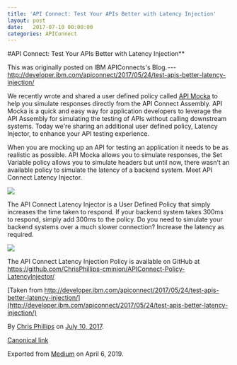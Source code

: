```yaml
---
title: 'API Connect: Test Your APIs Better with Latency Injection'
layout: post
date:   2017-07-10 00:00:00
categories: APIConnect
---
```

#API Connect: Test Your APIs Better with Latency Injection**

This was originally posted on IBM APIConnects's
Blog. --- <http://developer.ibm.com/apiconnect/2017/05/24/test-apis-better-latency-injection/>

We recently wrote and shared a user defined policy called [API
Mocka](https://developer.ibm.com/apiconnect/2017/05/11/mocking-backend-services-gateway-policies/) to help you simulate responses directly from the API
Connect Assembly. API Mocka is a quick and easy way for application
developers to leverage the API Assembly for simulating the testing of
APIs without calling downstream systems. Today we're sharing an
additional user defined policy, Latency Injector, to enhance your API
testing experience.

When you are mocking up an API for testing an application it needs to be
as realistic as possible. API Mocka allows you to simulate responses,
the Set Variable policy allows you to simulate headers but until now,
there wasn't an available policy to simulate the latency of a backend
system. Meet API Connect Latency Injector.

![](https://cdn-images-1.medium.com/max/800/0*mzcB4e1_-ybqSLCQ.png)

The API Connect Latency Injector is a User Defined Policy that simply
increases the time taken to respond. If your backend system takes 300ms
to respond, simply add 300ms to the policy. Do you need to simulate your
backend systems over a much slower connection? Increase the latency as
required.

![](https://cdn-images-1.medium.com/max/800/0*-HmokCEYkW-ixdV_.png)

The API Connect Latency Injection Policy is available on GitHub at
<https://github.com/ChrisPhillips-cminion/APIConnect-Policy-LatencyInjector/>

[Taken from
http://developer.ibm.com/apiconnect/2017/05/24/test-apis-better-latency-injection/](http://developer.ibm.com/apiconnect/2017/05/24/test-apis-better-latency-injection/)





By [Chris Phillips](https://medium.com/@cminion) on
[July 10, 2017](https://medium.com/p/601d02685d2b).

[Canonical
link](https://medium.com/@cminion/api-connect-test-your-apis-better-with-latency-injection-601d02685d2b)

Exported from [Medium](https://medium.com) on April 6, 2019.
